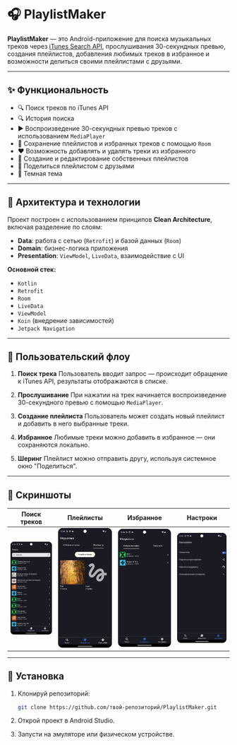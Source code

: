 # 🎧 PlaylistMaker

**PlaylistMaker** — это Android-приложение для поиска музыкальных треков через [iTunes Search API](https://developer.apple.com/library/archive/documentation/AudioVideo/Conceptual/iTuneSearchAPI/), прослушивания 30-секундных превью, создания плейлистов, добавления любимых треков в избранное и возможности делиться своими плейлистами с друзьями.

---

## ✨ Функциональность

* 🔍 Поиск треков по iTunes API
* 🔍 История поиска
* ▶️ Воспроизведение 30-секундных превью треков с использованием `MediaPlayer`
* 💾 Сохранение плейлистов и избранных треков с помощью `Room`
* ❤️ Возможность добавлять и удалять треки из избранного
* 📂 Создание и редактирование собственных плейлистов
* 🔗 Поделиться плейлистом с друзьями
* 📂 Темная тема

---

## 🧠 Архитектура и технологии

Проект построен с использованием принципов **Clean Architecture**, включая разделение по слоям:

* **Data**: работа с сетью (`Retrofit`) и базой данных (`Room`)
* **Domain**: бизнес-логика приложения
* **Presentation**: `ViewModel`, `LiveData`, взаимодействие с UI

**Основной стек:**

* `Kotlin`
* `Retrofit`
* `Room`
* `LiveData`
* `ViewModel`
* `Koin` (внедрение зависимостей)
* `Jetpack Navigation`

---

## 🧭 Пользовательский флоу

1. **Поиск трека**
   Пользователь вводит запрос — происходит обращение к iTunes API, результаты отображаются в списке.

2. **Прослушивание**
   При нажатии на трек начинается воспроизведение 30-секундного превью с помощью `MediaPlayer`.

3. **Создание плейлиста**
   Пользователь может создать новый плейлист и добавить в него выбранные треки.

4. **Избранное**
   Любимые треки можно добавить в избранное — они сохраняются локально.

5. **Шеринг**
   Плейлист можно отправить другу, используя системное окно "Поделиться".

---

## 📸 Скриншоты


| Поиск треков                            | Плейлисты                               | Избранное                               | Настроки                                |
| --------------------------------------- | --------------------------------------- | --------------------------------------- | --------------------------------------- |
| ![Поиск](screenshots/searchpng.png)     | ![Плейлист](screenshots/playlists.png)  | ![Избранное](screenshots/favourites.png)|![Настроки](screenshots/settings.png)    |

---

## 🚀 Установка

1. Клонируй репозиторий:

   ```bash
   git clone https://github.com/твой-репозиторий/PlaylistMaker.git
   ```

2. Открой проект в Android Studio.

3. Запусти на эмуляторе или физическом устройстве.

